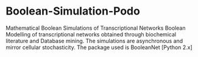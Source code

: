 # Boolean-Simulation-Podo
Mathematical Boolean Simulations of Transcriptional Networks
Boolean Modelling of transcriptional networks obtained through biochemical literature and Database mining. The simulations are asynchronous and mirror cellular stochasticity. The package used is BooleanNet [Python 2.x]
